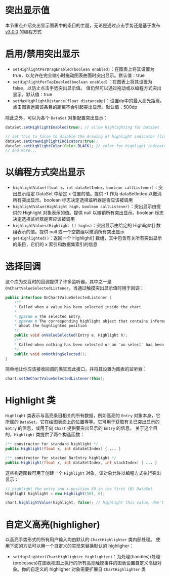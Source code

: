 # 突出显示值
本节重点介绍突出显示图表中的条目的主题，无论是通过点击手势还是基于发布 [v3.0.0](https://github.com/PhilJay/MPAndroidChart/releases) 的编程方式

# 启用/禁用突出显示
* `setHighlightPerDragEnabled(boolean enabled)`：在图表上将其设置为true，以允许在完全缩小时拖动图表曲面时突出显示。默认值：true
* `setHighlightPerTapEnabled(boolean enabled)`：在图表上将其设置为false，以防止点击手势突出显示值。 值仍然可以通过拖动或以编程方式突出显示。默认值：true
* `setMaxHighlightDistance(float distanceDp)`：设置dp中的最大高光距离。 点击图表远离该条目的距离不会引起突出显示。默认值：500dp

除此之外，可以为各个 `DataSet` 对象配置突出显示：
```java
dataSet.setHighlightEnabled(true); // allow highlighting for DataSet

// set this to false to disable the drawing of highlight indicator (lines)
dataSet.setDrawHighlightIndicators(true);
dataSet.setHighlightColor(Color.BLACK); // color for highlight indicator
// and more...
```

# 以编程方式突出显示
* `highlightValue(float x，int dataSetIndex，boolean callListener)`：突出显示给定 DataSet 中给定 x 位置的值。提供 -1 作为 dataSetIndex 以撤消所有突出显示。boolean 标志决定选择监听器是否应该被调用
* `highlightValue(Highlight high，boolean callListener)`：突出显示由提供的 Highlight 对象表示的值。提供 null 以撤销所有突出显示。boolean 标志决定选择监听器是否应该被调用
* `highlightValues(Highlight [] highs)`：突出显示由给定的 Highlight[] 数组表示的值。提供 null 或一个空数组以撤消所有突出显示
* `getHighlighted()`：返回一个 Highlight[] 数组，其中包含有关所有突出显示的条目，它们的 x 索引和数据集索引的信息

# 选择回调
这个库为交互时的回调提供了许多监听器。其中之一是 `OnChartValueSelectedListener`，当通过触摸突出显示值时用于回调：
```java
public interface OnChartValueSelectedListener {
    /**
    * Called when a value has been selected inside the chart.
    *
    * @param e The selected Entry.
    * @param h The corresponding highlight object that contains information
    * about the highlighted position
    */
    public void onValueSelected(Entry e, Highlight h);
    /**
    * Called when nothing has been selected or an "un-select" has been made.
    */
    public void onNothingSelected();
}
```

简单地让你应该接收回调的类实现此接口，并将其设置为图表的监听器：
```java
chart.setOnChartValueSelectedListener(this);
```

# Highlight 类
`Highlight` 类表示与高亮条目相关的所有数据，例如高亮的 `Entry` 对象本身，它所属的 `DataSet`，它在绘图表面上的位置等等。它可用于获取有关已突出显示的 `Entry` 的信息，或用于向 `Chart` 提供要突出显示的 `Entry` 的信息。 关于这个目的，`Highlight` 类提供了两个构造函数：
```java
/** constructor for standard highlight */
public Highlight(float x, int dataSetIndex) { ... }

/** constructor for stacked BarEntry highlight */
public Highlight(float x, int dataSetIndex, int stackIndex) { ... }
```

这些构造函数可用于创建一个 `Highlight` 对象，该对象允许以编程方式执行突出显示：
```java
// highlight the entry and x-position 50 in the first (0) DataSet
Highlight highlight = new Highlight(50f, 0);

chart.highlightValue(highlight, false); // highlight this value, don't call listener
```

# 自定义高亮(highligher)
以高亮手势形式的所有用户输入均由默认的 `ChartHighlighter` 类内部处理。 使用下面的方法可以用一个自定义的实现来替换默认的 highligher：

* `setHighlighter(ChartHighlighter highlighter)`：为处理(handles)/处理(processes)在图表视图上执行的所有高亮触摸事件的图表设置自定义高级对象。你的自定义的 highligher 对象需要扩展自 `ChartHighlighter` 类
